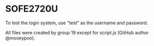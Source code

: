 # SOFE2720U

To test the login system, use "test" as the username and password.

All files were created by group 19 except for script.js (GitHub author @mooeypoo).
